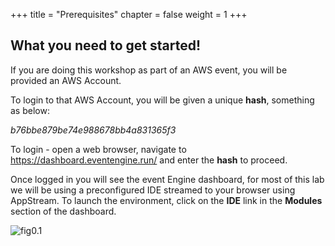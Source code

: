 +++
title = "Prerequisites"
chapter = false
weight = 1
+++

## What you need to get started!

If you are doing this workshop as part of an AWS event, you will be provided an AWS Account.

To login to that AWS Account, you will be given a unique **hash**, something as below:

*b76bbe879be74e988678bb4a831365f3*

To login - open a web browser,  navigate to https://dashboard.eventengine.run/ and enter the **hash** to proceed.

Once logged in you will see the event Engine dashboard, for most of this lab we will be
using a preconfigured IDE streamed to your browser using AppStream. To launch the 
environment, click on the **IDE** link in the **Modules** section of the dashboard.

![fig0.1](images/fig0.1.png)
